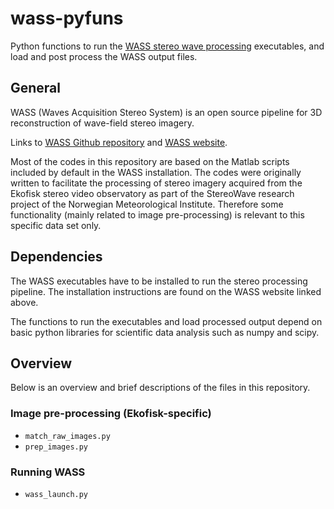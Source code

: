 # wass-pyfuns
Python functions to run the [WASS stereo wave processing](https://github.com/fbergama/wass "WASS Github repository") executables, and load and post process the WASS output files.

## General
WASS (Waves Acquisition Stereo System) is an open source pipeline for 3D reconstruction of wave-field stereo imagery.

Links to [WASS Github repository](https://github.com/fbergama/wass) and [WASS website](https://www.dais.unive.it/wass/).

Most of the codes in this repository are based on the Matlab scripts included by default in the WASS installation. The codes were originally written to facilitate the processing of stereo imagery acquired from the Ekofisk stereo video observatory as part of the StereoWave research project of the Norwegian Meteorological Institute. Therefore some functionality (mainly related to image pre-processing) is relevant to this specific data set only.

## Dependencies
The WASS executables have to be installed to run the stereo processing pipeline. The installation instructions are found on the WASS website linked above.

The functions to run the executables and load processed output depend on basic python libraries for scientific data analysis such as numpy and scipy.

## Overview
Below is an overview and brief descriptions of the files in this repository.

### Image pre-processing (Ekofisk-specific)
 - `match_raw_images.py`
 - `prep_images.py` 

### Running WASS
 - `wass_launch.py`

